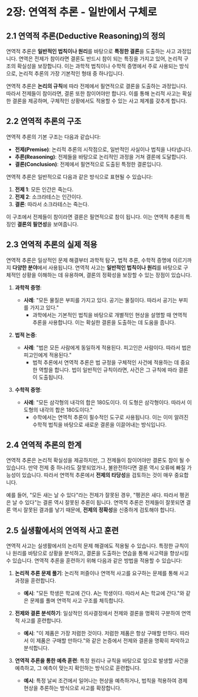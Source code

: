 
# 2장: 연역적 추론 - 일반에서 구체로

## 2.1 연역적 추론(Deductive Reasoning)의 정의

연역적 추론은 **일반적인 법칙이나 원리**를 바탕으로 **특정한 결론**을 도출하는 사고 과정입니다. 연역은 전제가 참이라면 결론도 반드시 참이 되는 특징을 가지고 있어, 논리적 구조의 확실성을 보장합니다. 이는 과학적 법칙이나 수학적 증명에서 주로 사용되는 방식으로, 논리적 추론의 가장 기본적인 형태 중 하나입니다.

연역적 추론은 **논리의 규칙**에 따라 전제에서 필연적으로 결론을 도출하는 과정입니다. 따라서 전제들이 참이라면, 결론 또한 참이어야만 합니다. 이를 통해 논리적 사고는 확실한 결론을 제공하며, 구체적인 상황에서도 적용할 수 있는 사고 체계를 갖추게 합니다.

## 2.2 연역적 추론의 구조

연역적 추론의 기본 구조는 다음과 같습니다:

* **전제(Premise)**: 논리적 추론의 시작점으로, 일반적인 사실이나 법칙을 나타냅니다.
* **추론(Reasoning)**: 전제들을 바탕으로 논리적인 과정을 거쳐 결론에 도달합니다.
* **결론(Conclusion)**: 전제에서 필연적으로 도출된 특정한 결론입니다.

연역적 추론은 일반적으로 다음과 같은 방식으로 표현될 수 있습니다:

1. **전제 1**: 모든 인간은 죽는다.
2. **전제 2**: 소크라테스는 인간이다.
3. **결론**: 따라서 소크라테스는 죽는다.

이 구조에서 전제들이 참이라면 결론은 필연적으로 참이 됩니다. 이는 연역적 추론의 특징인 **결론의 필연성**을 보여줍니다.

## 2.3 연역적 추론의 실제 적용

연역적 추론은 일상적인 문제 해결부터 과학적 탐구, 법적 추론, 수학적 증명에 이르기까지 **다양한 분야**에서 사용됩니다. 연역적 사고는 **일반적인 법칙이나 원리**를 바탕으로 구체적인 상황을 이해하는 데 유용하며, 결론의 정확성을 보장할 수 있는 장점이 있습니다.

1. **과학적 증명**:
   * **사례**: "모든 물질은 부피를 가지고 있다. 공기는 물질이다. 따라서 공기는 부피를 가지고 있다."
      * 과학에서는 기본적인 법칙을 바탕으로 개별적인 현상을 설명할 때 연역적 추론을 사용합니다. 이는 확실한 결론을 도출하는 데 도움을 줍니다.

2. **법적 논증**:
   * **사례**: "법은 모든 사람에게 동일하게 적용된다. 피고인은 사람이다. 따라서 법은 피고인에게 적용된다."
      * 법적 추론에서 연역적 추론은 법 규정을 구체적인 사건에 적용하는 데 중요한 역할을 합니다. 법이 일반적인 규칙이라면, 사건은 그 규칙에 따라 결론이 도출됩니다.

3. **수학적 증명**:
   * **사례**: "모든 삼각형의 내각의 합은 180도이다. 이 도형은 삼각형이다. 따라서 이 도형의 내각의 합은 180도이다."
      * 수학에서는 연역적 추론이 필수적인 도구로 사용됩니다. 이는 이미 알려진 수학적 법칙을 바탕으로 새로운 결론을 이끌어내는 방식입니다.

## 2.4 연역적 추론의 한계

연역적 추론은 논리적 확실성을 제공하지만, 그 전제들이 참이어야만 결론도 참이 될 수 있습니다. 만약 전제 중 하나라도 잘못되었거나, 불완전하다면 결론 역시 오류에 빠질 가능성이 있습니다. 따라서 연역적 추론에서 **전제의 타당성**을 검토하는 것이 매우 중요합니다.

예를 들어, "모든 새는 날 수 있다"라는 전제가 잘못된 경우, "펭귄은 새다. 따라서 펭귄은 날 수 있다"는 결론 역시 잘못된 추론이 됩니다. 연역적 추론은 전제들이 잘못되면 결론 역시 잘못된 결과를 낳기 때문에, **전제의 정확성**을 신중하게 검토해야 합니다.

## 2.5 실생활에서의 연역적 사고 훈련

연역적 사고는 실생활에서의 논리적 문제 해결에도 적용될 수 있습니다. 특정한 규칙이나 원리를 바탕으로 상황을 분석하고, 결론을 도출하는 연습을 통해 사고력을 향상시킬 수 있습니다. 연역적 추론을 훈련하기 위해 다음과 같은 방법을 적용할 수 있습니다:

1. **논리적 추론 문제 풀기**: 논리적 퍼즐이나 연역적 사고를 요구하는 문제를 통해 사고 과정을 훈련합니다.
   * **예시**: "모든 학생은 학교에 간다. A는 학생이다. 따라서 A는 학교에 간다."와 같은 문제를 풀며 연역적 사고 구조를 체득합니다.

2. **전제와 결론 분석하기**: 일상적인 의사결정에서 전제와 결론을 명확히 구분하여 연역적 사고를 훈련합니다.
   * **예시**: "이 제품은 가장 저렴한 것이다. 저렴한 제품은 항상 구매할 만하다. 따라서 이 제품은 구매할 만하다."와 같은 논증에서 전제와 결론을 명확히 파악하고 분석합니다.

3. **연역적 추론을 통한 예측 훈련**: 특정 원리나 규칙을 바탕으로 앞으로 발생할 사건을 예측하고, 그 예측이 맞는지 확인하는 방식으로 훈련합니다.
   * **예시**: 특정 날씨 조건에서 일어나는 현상을 예측하거나, 법칙을 적용하여 경제 현상을 추론하는 방식으로 사고를 확장합니다.
